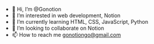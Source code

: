 - 👋 Hi, I’m @Gonotion
- 👀 I’m interested in web development, Notion
- 🌱 I’m currently learning HTML, CSS, JavaScript, Python
- 💞️ I’m looking to collaborate on Notion
- 📫 How to reach me gonotiongo@gmail.com

<!---
Gonotion/Gonotion is a ✨ special ✨ repository because its `README.md` (this file) appears on your GitHub profile.
You can click the Preview link to take a look at your changes.
--->
